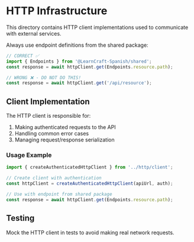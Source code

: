 # HTTP Infrastructure

This directory contains HTTP client implementations used to communicate with external services.

Always use endpoint definitions from the shared package:

```typescript
// CORRECT ✅
import { Endpoints } from '@LearnCraft-Spanish/shared';
const response = await httpClient.get(Endpoints.resource.path);

// WRONG ❌ - DO NOT DO THIS!
const response = await httpClient.get('/api/resource');
```

## Client Implementation

The HTTP client is responsible for:

1. Making authenticated requests to the API
2. Handling common error cases
3. Managing request/response serialization

### Usage Example

```typescript
import { createAuthenticatedHttpClient } from '../http/client';

// Create client with authentication
const httpClient = createAuthenticatedHttpClient(apiUrl, auth);

// Use with endpoint from shared package
const response = await httpClient.get(Endpoints.resource.path);
```

## Testing

Mock the HTTP client in tests to avoid making real network requests.
